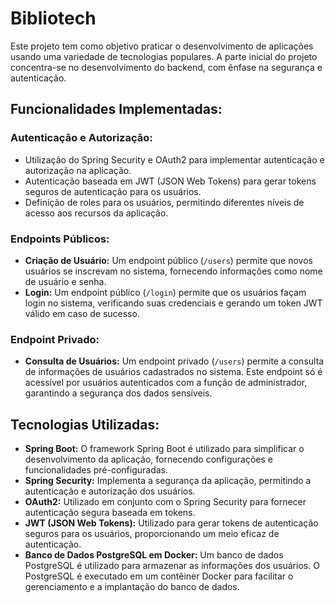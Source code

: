 # Bibliotech

Este projeto tem como objetivo praticar o desenvolvimento de aplicações usando uma variedade de tecnologias populares. A parte inicial do projeto concentra-se no desenvolvimento do backend, com ênfase na segurança e autenticação.

## Funcionalidades Implementadas:

### Autenticação e Autorização:
- Utilização do Spring Security e OAuth2 para implementar autenticação e autorização na aplicação.
- Autenticação baseada em JWT (JSON Web Tokens) para gerar tokens seguros de autenticação para os usuários.
- Definição de roles para os usuários, permitindo diferentes níveis de acesso aos recursos da aplicação.

### Endpoints Públicos:
- **Criação de Usuário:** Um endpoint público (`/users`) permite que novos usuários se inscrevam no sistema, fornecendo informações como nome de usuário e senha.
- **Login:** Um endpoint público (`/login`) permite que os usuários façam login no sistema, verificando suas credenciais e gerando um token JWT válido em caso de sucesso.

### Endpoint Privado:
- **Consulta de Usuários:** Um endpoint privado (`/users`) permite a consulta de informações de usuários cadastrados no sistema. Este endpoint só é acessível por usuários autenticados com a função de administrador, garantindo a segurança dos dados sensíveis.

## Tecnologias Utilizadas:
- **Spring Boot:** O framework Spring Boot é utilizado para simplificar o desenvolvimento da aplicação, fornecendo configurações e funcionalidades pré-configuradas.
- **Spring Security:** Implementa a segurança da aplicação, permitindo a autenticação e autorização dos usuários.
- **OAuth2:** Utilizado em conjunto com o Spring Security para fornecer autenticação segura baseada em tokens.
- **JWT (JSON Web Tokens):** Utilizado para gerar tokens de autenticação seguros para os usuários, proporcionando um meio eficaz de autenticação.
- **Banco de Dados PostgreSQL em Docker:** Um banco de dados PostgreSQL é utilizado para armazenar as informações dos usuários. O PostgreSQL é executado em um contêiner Docker para facilitar o gerenciamento e a implantação do banco de dados.
